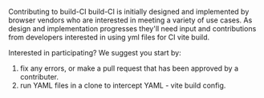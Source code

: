 Contributing to build-CI
build-CI is initially designed and implemented by browser vendors who are interested in meeting a variety of use cases. As design and implementation progresses they'll need input and contributions from developers interested in using yml files for CI vite build.

Interested in participating? We suggest you start by:

1. fix any errors, or make a pull request that has been approved by a contributer.
1. run YAML files in a clone to intercept YAML - vite build config.
